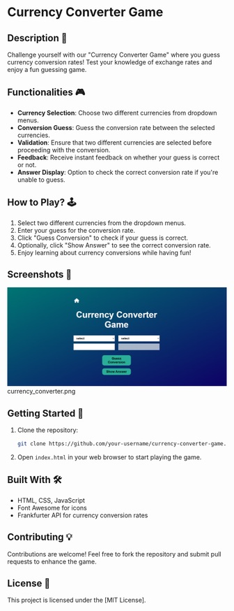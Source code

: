 
# Currency Converter Game


## Description 📃
Challenge yourself with our "Currency Converter Game" where you guess currency conversion rates! Test your knowledge of exchange rates and enjoy a fun guessing game.

## **Functionalities 🎮**
- **Currency Selection**: Choose two different currencies from dropdown menus.
- **Conversion Guess**: Guess the conversion rate between the selected currencies.
- **Validation**: Ensure that two different currencies are selected before proceeding with the conversion.
- **Feedback**: Receive instant feedback on whether your guess is correct or not.
- **Answer Display**: Option to check the correct conversion rate if you're unable to guess.

## **How to Play? 🕹️**
1. Select two different currencies from the dropdown menus.
2. Enter your guess for the conversion rate.
3. Click "Guess Conversion" to check if your guess is correct.
4. Optionally, click "Show Answer" to see the correct conversion rate.
5. Enjoy learning about currency conversions while having fun!

## **Screenshots 📸**
![alt text](image.png)
currency_converter.png



## **Getting Started 🚀**
1. Clone the repository:
   ```bash
   git clone https://github.com/your-username/currency-converter-game.git
   ```
2. Open `index.html` in your web browser to start playing the game.

## **Built With 🛠️**
- HTML, CSS, JavaScript
- Font Awesome for icons
- Frankfurter API for currency conversion rates

## **Contributing 💡**
Contributions are welcome! Feel free to fork the repository and submit pull requests to enhance the game.

## **License 📜**
This project is licensed under the [MIT License].


